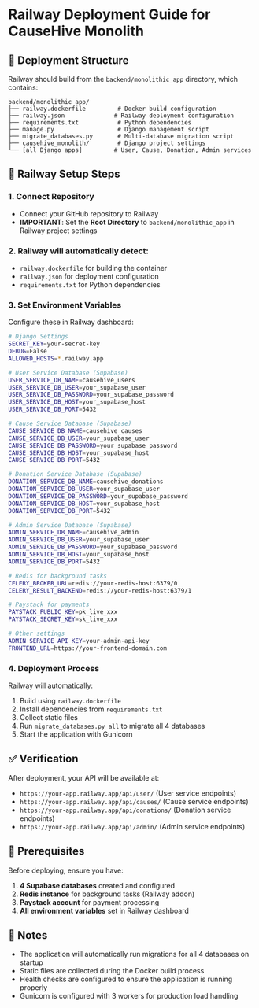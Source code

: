 # Railway Deployment Guide for CauseHive Monolith

## 🎯 Deployment Structure

Railway should build from the `backend/monolithic_app` directory, which contains:

```
backend/monolithic_app/
├── railway.dockerfile         # Docker build configuration
├── railway.json              # Railway deployment configuration  
├── requirements.txt           # Python dependencies
├── manage.py                  # Django management script
├── migrate_databases.py       # Multi-database migration script
├── causehive_monolith/        # Django project settings
└── [all Django apps]         # User, Cause, Donation, Admin services
```

## 🚀 Railway Setup Steps

### 1. Connect Repository
- Connect your GitHub repository to Railway
- **IMPORTANT**: Set the **Root Directory** to `backend/monolithic_app` in Railway project settings

### 2. Railway will automatically detect:
- `railway.dockerfile` for building the container
- `railway.json` for deployment configuration
- `requirements.txt` for Python dependencies

### 3. Set Environment Variables
Configure these in Railway dashboard:

```bash
# Django Settings
SECRET_KEY=your-secret-key
DEBUG=False
ALLOWED_HOSTS=*.railway.app

# User Service Database (Supabase)
USER_SERVICE_DB_NAME=causehive_users
USER_SERVICE_DB_USER=your_supabase_user
USER_SERVICE_DB_PASSWORD=your_supabase_password
USER_SERVICE_DB_HOST=your_supabase_host
USER_SERVICE_DB_PORT=5432

# Cause Service Database (Supabase)  
CAUSE_SERVICE_DB_NAME=causehive_causes
CAUSE_SERVICE_DB_USER=your_supabase_user
CAUSE_SERVICE_DB_PASSWORD=your_supabase_password
CAUSE_SERVICE_DB_HOST=your_supabase_host
CAUSE_SERVICE_DB_PORT=5432

# Donation Service Database (Supabase)
DONATION_SERVICE_DB_NAME=causehive_donations
DONATION_SERVICE_DB_USER=your_supabase_user
DONATION_SERVICE_DB_PASSWORD=your_supabase_password
DONATION_SERVICE_DB_HOST=your_supabase_host
DONATION_SERVICE_DB_PORT=5432

# Admin Service Database (Supabase)
ADMIN_SERVICE_DB_NAME=causehive_admin
ADMIN_SERVICE_DB_USER=your_supabase_user
ADMIN_SERVICE_DB_PASSWORD=your_supabase_password
ADMIN_SERVICE_DB_HOST=your_supabase_host
ADMIN_SERVICE_DB_PORT=5432

# Redis for background tasks
CELERY_BROKER_URL=redis://your-redis-host:6379/0
CELERY_RESULT_BACKEND=redis://your-redis-host:6379/1

# Paystack for payments
PAYSTACK_PUBLIC_KEY=pk_live_xxx
PAYSTACK_SECRET_KEY=sk_live_xxx

# Other settings
ADMIN_SERVICE_API_KEY=your-admin-api-key
FRONTEND_URL=https://your-frontend-domain.com
```

### 4. Deployment Process
Railway will automatically:
1. Build using `railway.dockerfile`
2. Install dependencies from `requirements.txt`
3. Collect static files
4. Run `migrate_databases.py all` to migrate all 4 databases
5. Start the application with Gunicorn

## ✅ Verification

After deployment, your API will be available at:
- `https://your-app.railway.app/api/user/` (User service endpoints)
- `https://your-app.railway.app/api/causes/` (Cause service endpoints)
- `https://your-app.railway.app/api/donations/` (Donation service endpoints)
- `https://your-app.railway.app/api/admin/` (Admin service endpoints)

## 🔧 Prerequisites

Before deploying, ensure you have:
1. **4 Supabase databases** created and configured
2. **Redis instance** for background tasks (Railway addon)
3. **Paystack account** for payment processing
4. **All environment variables** set in Railway dashboard

## 📝 Notes

- The application will automatically run migrations for all 4 databases on startup
- Static files are collected during the Docker build process
- Health checks are configured to ensure the application is running properly
- Gunicorn is configured with 3 workers for production load handling
